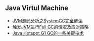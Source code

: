 


## Java Virtul Machine 

* [JVM源码分析之SystemGC完全解读](http://lovestblog.cn/blog/2015/05/07/system-gc/)
* [触发JVM进行Full GC的情况及应对策略](https://blog.csdn.net/chenleixing/article/details/46706039)
* [Java Hotspot G1 GC的一些关键技术](https://tech.meituan.com/g1.html)